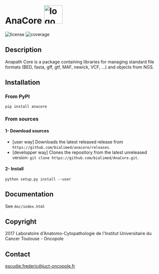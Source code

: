 # AnaCore <img src="doc/img/logo/anacore_logo_40deg.png" alt="logo" width=60 rotate="60"/>


![license](https://img.shields.io/badge/license-GPLv3-blue)
![coverage](https://img.shields.io/badge/coverage-80%25-green)

## Description
Anapath Core is a package containing libraries for managing standard file
formats (BED, fasta, gff, gtf, MAF, newick, VCF, ...) and objects from NGS.

## Installation
### From PyPI
`pip install anacore`

### From sources
#### 1- Download sources
* [user way] Downloads the latest released release from `https://github.com/bialimed/anacore/releases`.
* [developper way] Clones the repository from the latest unreleased version: `git clone https://github.com/bialimed/AnaCore.git`.

#### 2- Install
`python setup.py install --user`

## Documentation
See `doc/index.html`

## Copyright
2017 Laboratoire d'Anatomo-Cytopathologie de l'Institut Universitaire du Cancer
Toulouse - Oncopole

## Contact
escudie.frederic@iuct-oncopole.fr
